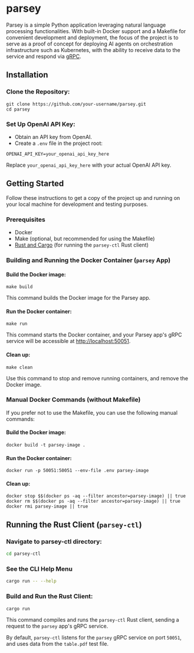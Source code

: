 # parsey

Parsey is a simple Python application leveraging natural language processing
functionalities. With built-in Docker support and a Makefile for convenient
development and deployment, the focus of the project is to serve as a proof of
concept for deploying AI agents on orchestration infrastructure such as
Kubernetes, with the ability to receive data to the service and respond via
[gRPC](https://grpc.io/).

## Installation

### Clone the Repository:

```terminal
git clone https://github.com/your-username/parsey.git
cd parsey
```

### Set Up OpenAI API Key:

- Obtain an API key from OpenAI.
- Create a `.env` file in the project root:

```env
OPENAI_API_KEY=your_openai_api_key_here
```

Replace `your_openai_api_key_here` with your actual OpenAI API key.

## Getting Started

Follow these instructions to get a copy of the project up and running on your
local machine for development and testing purposes.

### Prerequisites

- Docker
- Make (optional, but recommended for using the Makefile)
- [Rust and Cargo](https://www.rust-lang.org/tools/install) (for running the `parsey-ctl` Rust client)

### Building and Running the Docker Container (`parsey` App)

#### Build the Docker image:

```terminal
make build
```

This command builds the Docker image for the Parsey app.

#### Run the Docker container:

```terminal
make run
```

This command starts the Docker container, and your Parsey app's gRPC service
will be accessible at [http://localhost:50051](http://localhost:50051).

#### Clean up:

```terminal
make clean
```

Use this command to stop and remove running containers, and remove the
Docker image.

### Manual Docker Commands (without Makefile)

If you prefer not to use the Makefile, you can use the following manual
commands:

#### Build the Docker image:

```terminal
docker build -t parsey-image .
```

#### Run the Docker container:

```terminal
docker run -p 50051:50051 --env-file .env parsey-image
```

#### Clean up:

```terminal
docker stop $$(docker ps -aq --filter ancestor=parsey-image) || true
docker rm $$(docker ps -aq --filter ancestor=parsey-image) || true
docker rmi parsey-image || true
```

## Running the Rust Client (`parsey-ctl`)

### Navigate to parsey-ctl directory:

```bash
cd parsey-ctl
```

### See the CLI Help Menu

```bash
cargo run -- --help
```

### Build and Run the Rust Client:

```bash
cargo run
```

This command compiles and runs the `parsey-ctl` Rust client, sending a
request to the `parsey` app's gRPC service.

By default, `parsey-ctl` listens for the `parsey` gRPC service on port
`50051`, and uses data from the `table.pdf` test file.
